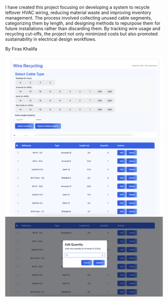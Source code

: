 

I have created this project focusing on developing a system to recycle leftover HVAC wiring, reducing material waste and improving inventory management. The process involved collecting unused cable segments, categorizing them by length, and designing methods to repurpose them for future installations rather than discarding them. By tracking wire usage and recycling cut-offs, the project not only minimized costs but also promoted sustainability in electrical design workflows.

By Firas Khalifa

![Alt text](pic4.png)
![Alt text](pic5.png)
![Alt text](pic6.png)
